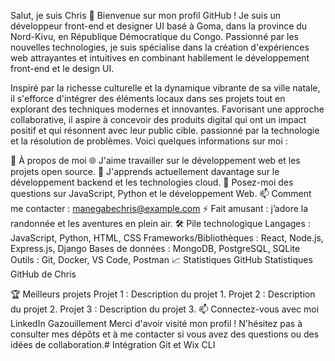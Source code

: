 Salut, je suis Chris 👋
Bienvenue sur mon profil GitHub ! Je suis un développeur front-end et designer UI basé à Goma, dans la province du Nord-Kivu, en République Démocratique du Congo. Passionné par les nouvelles technologies, je suis spécialise dans la création d'expériences web attrayantes et intuitives en combinant habilement le développement front-end et le design UI.

Inspiré par la richesse culturelle et la dynamique vibrante de sa ville natale, il s'efforce d'intégrer des éléments locaux dans ses projets tout en explorant des techniques modernes et innovantes. Favorisant une approche collaborative, il aspire à concevoir des produits digital qui ont un impact positif et qui résonnent avec leur public cible. passionné par la technologie et la résolution de problèmes. Voici quelques informations sur moi :

🚀 À propos de moi
🌐 J'aime travailler sur le développement web et les projets open source.
🌱 J'apprends actuellement davantage sur le développement backend et les technologies cloud.
💬 Posez-moi des questions sur JavaScript, Python et le développement Web.
📫 Comment me contacter : manegabechris@example.com
⚡ Fait amusant : j’adore la randonnée et les aventures en plein air.
🛠️ Pile technologique
Langages : JavaScript, Python, HTML, CSS
Frameworks/Bibliothèques : React, Node.js, Express.js, Django
Bases de données : MongoDB, PostgreSQL, SQLite
Outils : Git, Docker, VS Code, Postman
📈 Statistiques GitHub
Statistiques GitHub de Chris

🏆 Meilleurs projets
Projet 1 : Description du projet 1.
Projet 2 : Description du projet 2.
Projet 3 : Description du projet 3.
📫 Connectez-vous avec moi
LinkedIn
Gazouillement
Merci d'avoir visité mon profil ! N'hésitez pas à consulter mes dépôts et à me contacter si vous avez des questions ou des idées de collaboration.# Intégration Git et Wix CLI
